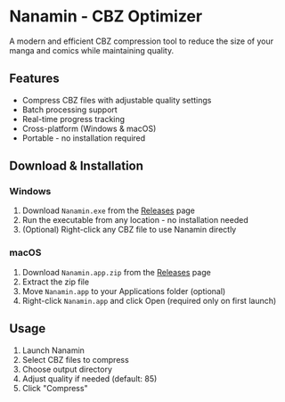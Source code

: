 # Nanamin - CBZ Optimizer

A modern and efficient CBZ compression tool to reduce the size of your manga and comics while maintaining quality.

## Features

- Compress CBZ files with adjustable quality settings
- Batch processing support
- Real-time progress tracking
- Cross-platform (Windows & macOS)
- Portable - no installation required

## Download & Installation

### Windows
1. Download `Nanamin.exe` from the [Releases](https://github.com/crisperience/nanamin-cbz-optimizer/releases) page
2. Run the executable from any location - no installation needed
3. (Optional) Right-click any CBZ file to use Nanamin directly

### macOS
1. Download `Nanamin.app.zip` from the [Releases](https://github.com/crisperience/nanamin-cbz-optimizer/releases) page
2. Extract the zip file
3. Move `Nanamin.app` to your Applications folder (optional)
4. Right-click `Nanamin.app` and click Open (required only on first launch)

## Usage

1. Launch Nanamin
2. Select CBZ files to compress
3. Choose output directory
4. Adjust quality if needed (default: 85)
5. Click "Compress" 